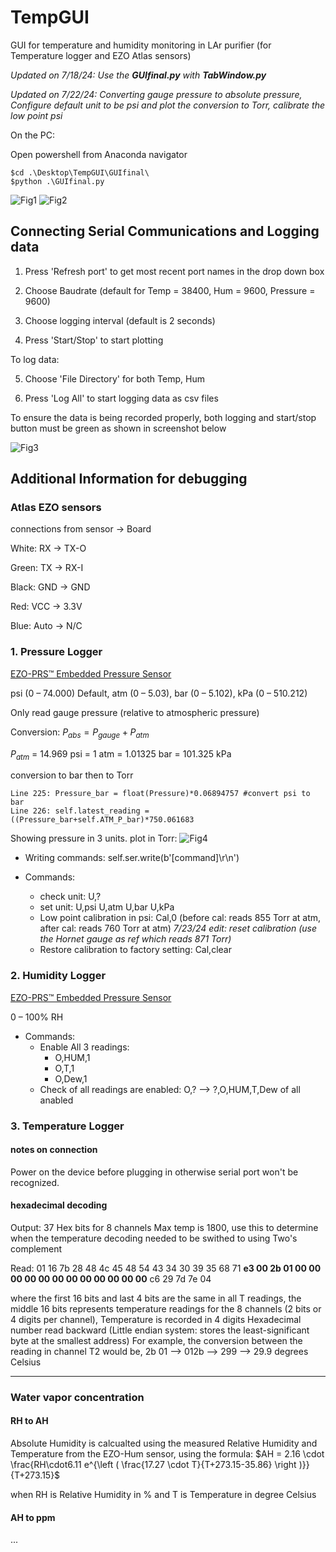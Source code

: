 # TempGUI
GUI for temperature and humidity monitoring in LAr purifier (for Temperature logger and EZO Atlas sensors)

*Updated on 7/18/24: Use the **GUIfinal.py** with **TabWindow.py***

*Updated on 7/22/24: Converting gauge pressure to absolute pressure, Configure default unit to be psi and plot the conversion to Torr, calibrate the low point psi*

On the PC:

Open powershell from Anaconda navigator

```
$cd .\Desktop\TempGUI\GUIfinal\
$python .\GUIfinal.py
```
![Fig1](https://github.com/IseeJ/TempGUI/blob/main/images/Screenshot1.png?raw=true)
![Fig2](https://github.com/IseeJ/TempGUI/blob/main/images/Screenshot7.png?raw=true)

## Connecting Serial Communications and Logging data ##

1. Press 'Refresh port' to get most recent port names in the drop down box

2. Choose Baudrate (default for Temp = 38400, Hum = 9600, Pressure = 9600)

3. Choose logging interval (default is 2 seconds)

4. Press 'Start/Stop' to start plotting

To log data:

5. Choose 'File Directory' for both Temp, Hum

6. Press 'Log All' to start logging data as csv files


To ensure the data is being recorded properly, both logging and start/stop button must be green as shown in screenshot below

![Fig3](https://github.com/IseeJ/TempGUI/blob/main/images/Screenshot3.png?raw=true)




## Additional Information for debugging ##

### Atlas EZO sensors ###
connections from sensor → Board

White: RX → TX-O

Green: TX → RX-I

Black: GND → GND

Red: VCC → 3.3V

Blue: Auto → N/C


### 1. Pressure Logger ###
[EZO-PRS™ Embedded Pressure Sensor](https://atlas-scientific.com/product/pressure-sensor/)

psi (0 – 74.000) Default, atm (0 – 5.03), bar (0 – 5.102), kPa (0 – 510.212)

Only read gauge pressure (relative to atmospheric pressure)

Conversion: $P_{abs} = P_{gauge} + P_{atm}$

$P_{atm}$ = 14.969 psi = 1 atm = 1.01325 bar = 101.325 kPa

conversion to bar then to Torr

```
Line 225: Pressure_bar = float(Pressure)*0.06894757 #convert psi to bar
Line 226: self.latest_reading = ((Pressure_bar+self.ATM_P_bar)*750.061683
```

Showing pressure in 3 units. plot in Torr:
![Fig4](https://github.com/IseeJ/TempGUI/blob/main/images/Screenshot4.png?raw=true)


- Writing commands: self.ser.write(b'[command]\r\n')

- Commands:
    - check unit: U,?
    - set unit: U,psi U,atm U,bar U,kPa
    - Low point calibration in psi: Cal,0 (before cal: reads 855 Torr at atm, after cal: reads 760 Torr at atm) *7/23/24 edit: reset calibration (use the Hornet gauge as ref which reads 871 Torr)*
    - Restore calibration to factory setting: Cal,clear
      


### 2. Humidity Logger ###
[EZO-PRS™ Embedded Pressure Sensor](https://atlas-scientific.com/probes/humidity-probe/)

0 – 100% RH

- Commands:
    - Enable All 3 readings:
        - O,HUM,1
        - O,T,1
        - O,Dew,1
    - Check of all readings are enabled: O,? --> ?,O,HUM,T,Dew of all anabled



### 3. Temperature Logger ###
#### notes on connection ####
Power on the device before plugging in otherwise serial port won't be recognized.

#### hexadecimal decoding ####
Output: 37 Hex bits for 8 channels
Max temp is 1800, use this to determine when the temperature decoding needed to be swithed to using Two's complement

Read: 01 16 7b 28 48 4c 45 48 54 43 34 30 39 35 68 71 **e3 00 2b 01 00 00 00 00 00 00 00 00 00 00 00 00** c6 29 7d 7e 04

where the first 16 bits and last 4 bits are the same in all T readings, the middle 16 bits represents temperature readings for the 8 channels (2 bits or 4 digits per channel), Temperature is recorded in 4 digits Hexadecimal number read backward (Little endian system: stores the least-significant byte at the smallest address) For example, the conversion between the reading in channel T2 would be, 2b 01 --> 012b --> 299 --> 29.9 degrees Celsius

- - - -
### Water vapor concentration ###

#### RH to AH ####
Absolute Humidity is calcualted using the measured Relative Humidity and Temperature from the EZO-Hum sensor, using the formula:
$AH = 2.16 \cdot \frac{RH\cdot6.11 e^{\left ( \frac{17.27 \cdot T}{T+273.15-35.86} \right )}}{T+273.15}$

when RH is Relative Humidity in % and T is Temperature in degree Celsius

#### AH to ppm ####
...
